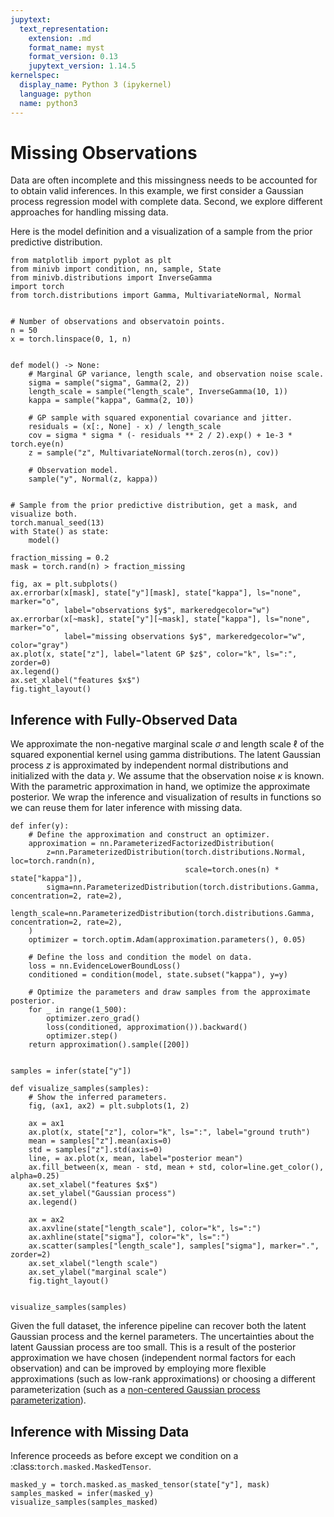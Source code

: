 ```yaml
---
jupytext:
  text_representation:
    extension: .md
    format_name: myst
    format_version: 0.13
    jupytext_version: 1.14.5
kernelspec:
  display_name: Python 3 (ipykernel)
  language: python
  name: python3
---
```


# Missing Observations

Data are often incomplete and this missingness needs to be accounted for to obtain valid inferences. In this example, we first consider a Gaussian process regression model with complete data. Second, we explore different approaches for handling missing data. 

Here is the model definition and a visualization of a sample from the prior predictive distribution.

```{code-cell} ipython3
from matplotlib import pyplot as plt
from minivb import condition, nn, sample, State
from minivb.distributions import InverseGamma
import torch
from torch.distributions import Gamma, MultivariateNormal, Normal


# Number of observations and observatoin points.
n = 50
x = torch.linspace(0, 1, n)


def model() -> None:
    # Marginal GP variance, length scale, and observation noise scale.
    sigma = sample("sigma", Gamma(2, 2))
    length_scale = sample("length_scale", InverseGamma(10, 1))
    kappa = sample("kappa", Gamma(2, 10))
    
    # GP sample with squared exponential covariance and jitter.
    residuals = (x[:, None] - x) / length_scale
    cov = sigma * sigma * (- residuals ** 2 / 2).exp() + 1e-3 * torch.eye(n)
    z = sample("z", MultivariateNormal(torch.zeros(n), cov))
    
    # Observation model.
    sample("y", Normal(z, kappa))
    

# Sample from the prior predictive distribution, get a mask, and visualize both.
torch.manual_seed(13)
with State() as state:
    model()
    
fraction_missing = 0.2
mask = torch.rand(n) > fraction_missing
    
fig, ax = plt.subplots()
ax.errorbar(x[mask], state["y"][mask], state["kappa"], ls="none", marker="o",
            label="observations $y$", markeredgecolor="w")
ax.errorbar(x[~mask], state["y"][~mask], state["kappa"], ls="none", marker="o",
            label="missing observations $y$", markeredgecolor="w", color="gray")
ax.plot(x, state["z"], label="latent GP $z$", color="k", ls=":", zorder=0)
ax.legend()
ax.set_xlabel("features $x$")
fig.tight_layout()
```

## Inference with Fully-Observed Data

We approximate the non-negative marginal scale $\sigma$ and length scale $\ell$ of the squared exponential kernel using gamma distributions. The latent Gaussian process $z$ is approximated by independent normal distributions and initialized with the data $y$. We assume that the observation noise $\kappa$ is known. With the parametric approximation in hand, we optimize the approximate posterior. We wrap the inference and visualization of results in functions so we can reuse them for later inference with missing data.

```{code-cell} ipython3
def infer(y):
    # Define the approximation and construct an optimizer.
    approximation = nn.ParameterizedFactorizedDistribution(
        z=nn.ParameterizedDistribution(torch.distributions.Normal, loc=torch.randn(n), 
                                       scale=torch.ones(n) * state["kappa"]),
        sigma=nn.ParameterizedDistribution(torch.distributions.Gamma, concentration=2, rate=2),
        length_scale=nn.ParameterizedDistribution(torch.distributions.Gamma, concentration=2, rate=2),
    )
    optimizer = torch.optim.Adam(approximation.parameters(), 0.05)

    # Define the loss and condition the model on data.
    loss = nn.EvidenceLowerBoundLoss()
    conditioned = condition(model, state.subset("kappa"), y=y)

    # Optimize the parameters and draw samples from the approximate posterior.
    for _ in range(1_500):
        optimizer.zero_grad()
        loss(conditioned, approximation()).backward()
        optimizer.step()    
    return approximation().sample([200])


samples = infer(state["y"])
```

```{code-cell} ipython3
def visualize_samples(samples):
    # Show the inferred parameters.
    fig, (ax1, ax2) = plt.subplots(1, 2)

    ax = ax1
    ax.plot(x, state["z"], color="k", ls=":", label="ground truth")
    mean = samples["z"].mean(axis=0)
    std = samples["z"].std(axis=0)
    line, = ax.plot(x, mean, label="posterior mean")
    ax.fill_between(x, mean - std, mean + std, color=line.get_color(), alpha=0.25)
    ax.set_xlabel("features $x$")
    ax.set_ylabel("Gaussian process")
    ax.legend()

    ax = ax2
    ax.axvline(state["length_scale"], color="k", ls=":")
    ax.axhline(state["sigma"], color="k", ls=":")
    ax.scatter(samples["length_scale"], samples["sigma"], marker=".", zorder=2)
    ax.set_xlabel("length scale")
    ax.set_ylabel("marginal scale")
    fig.tight_layout()
    
    
visualize_samples(samples)
```

Given the full dataset, the inference pipeline can recover both the latent Gaussian process and the kernel parameters. The uncertainties about the latent Gaussian process are too small. This is a result of the posterior approximation we have chosen (independent normal factors for each observation) and can be improved by employing more flexible approximations (such as low-rank approximations) or choosing a different parameterization (such as a [non-centered Gaussian process parameterization](https://mc-stan.org/docs/stan-users-guide/simulating-from-a-gaussian-process.html#cholesky-factored-and-transformed-implementation)).

## Inference with Missing Data

Inference proceeds as before except we condition on a :class:`torch.masked.MaskedTensor`.

```{code-cell} ipython3
masked_y = torch.masked.as_masked_tensor(state["y"], mask)
samples_masked = infer(masked_y)
visualize_samples(samples_masked)
```

